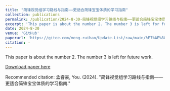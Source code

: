 ```yaml
---
title: "简锋视觉组学习路线与指南——更适合简锋宝宝体质的学习指南"
collection: publications
permalink: /publication/2024-8-30-简锋视觉组学习路线与指南——更适合简锋宝宝体质的学习指南
excerpt: 'This paper is about the number 2. The number 3 is left for future work.'
date: 2024-8-30
venue: 'GitHub'
paperurl: 'https://gitee.com/meng-ruihao/Update-List/raw/main/%E7%AE%80%E9%94%8B%E8%A7%86%E8%A7%89%E7%BB%84%E5%AD%A6%E4%B9%A0%E8%B7%AF%E7%BA%BF%E4%B8%8E%E6%8C%87%E5%8D%97%E2%80%94%E2%80%94%E6%9B%B4%E9%80%82%E5%90%88%E7%AE%80%E9%94%8B%E5%AE%9D%E5%AE%9D%E4%BD%93%E8%B4%A8%E7%9A%84%E5%AD%A6%E4%B9%A0%E6%8C%87%E5%8D%97%EF%BC%88alpha%20240814%EF%BC%89.pdf'
citation: -
---
```

This paper is about the number 2. The number 3 is left for future work.

[Download paper here](https://gitee.com/meng-ruihao/Update-List/raw/main/%E7%AE%80%E9%94%8B%E8%A7%86%E8%A7%89%E7%BB%84%E5%AD%A6%E4%B9%A0%E8%B7%AF%E7%BA%BF%E4%B8%8E%E6%8C%87%E5%8D%97%E2%80%94%E2%80%94%E6%9B%B4%E9%80%82%E5%90%88%E7%AE%80%E9%94%8B%E5%AE%9D%E5%AE%9D%E4%BD%93%E8%B4%A8%E7%9A%84%E5%AD%A6%E4%B9%A0%E6%8C%87%E5%8D%97%EF%BC%88alpha%20240814%EF%BC%89.pdf)

Recommended citation: 孟睿豪, You. (2024). "简锋视觉组学习路线与指南——更适合简锋宝宝体质的学习指南." 